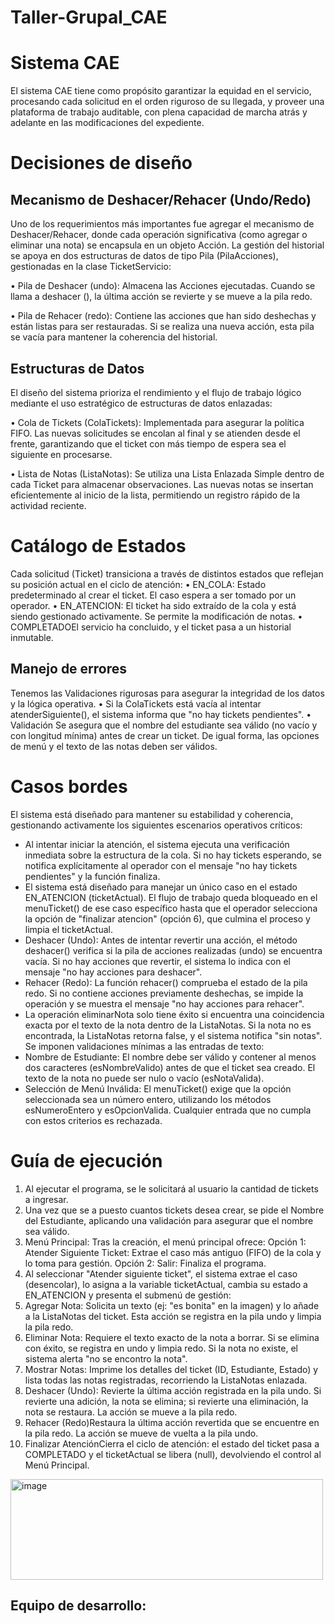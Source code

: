 # Taller-Grupal_CAE

# Sistema CAE 

El sistema CAE tiene como propósito garantizar la equidad en el servicio, procesando cada solicitud en el orden riguroso de su llegada, y proveer una plataforma de trabajo auditable, con plena capacidad de marcha atrás y adelante en las modificaciones del expediente.
# Decisiones de diseño 
## Mecanismo de Deshacer/Rehacer (Undo/Redo)

Uno de los requerimientos más importantes fue agregar el mecanismo de Deshacer/Rehacer, donde cada operación significativa (como agregar o eliminar una nota) se encapsula en un objeto Acción.
La gestión del historial se apoya en dos estructuras de datos de tipo Pila (PilaAcciones), gestionadas en la clase TicketServicio:

•	Pila de Deshacer (undo): Almacena las Acciones ejecutadas. Cuando se llama a deshacer (), la última acción se revierte y se mueve a la pila redo.

•	Pila de Rehacer (redo): Contiene las acciones que han sido deshechas y están listas para ser restauradas. Si se realiza una nueva acción, esta pila se vacía para mantener la coherencia del historial.

## Estructuras de Datos
El diseño del sistema prioriza el rendimiento y el flujo de trabajo lógico mediante el uso estratégico de estructuras de datos enlazadas:

•	Cola de Tickets (ColaTickets): Implementada para asegurar la política FIFO. Las nuevas solicitudes se encolan al final y se atienden desde el frente, garantizando que el ticket con más tiempo de espera sea el siguiente en procesarse.

•	Lista de Notas (ListaNotas): Se utiliza una Lista Enlazada Simple dentro de cada Ticket para almacenar observaciones. Las nuevas notas se insertan eficientemente al inicio de la lista, permitiendo un registro rápido de la actividad reciente.

# Catálogo de Estados 
Cada solicitud (Ticket) transiciona a través de distintos estados que reflejan su posición actual en el ciclo de atención:
•	EN_COLA: Estado predeterminado al crear el ticket. El caso espera a ser tomado por un operador.
•	EN_ATENCION: El ticket ha sido extraído de la cola y está siendo gestionado activamente. Se permite la modificación de notas.
•	COMPLETADOEl servicio ha concluido, y el ticket pasa a un historial inmutable.
## Manejo de errores 
Tenemos las Validaciones rigurosas para asegurar la integridad de los datos y la lógica operativa.
•	Si la ColaTickets está vacía al intentar atenderSiguiente(), el sistema informa que "no hay tickets pendientes".
•	Validación Se asegura que el nombre del estudiante sea válido (no vacío y con longitud mínima) antes de crear un ticket. De igual forma, las opciones de menú y el texto de las notas deben ser válidos.

# Casos bordes 

El sistema está diseñado para mantener su estabilidad y coherencia, gestionando activamente los siguientes escenarios operativos críticos:
-	Al intentar iniciar la atención, el sistema ejecuta una verificación inmediata sobre la estructura de la cola. Si no hay tickets esperando, se notifica explícitamente al operador con el mensaje "no hay tickets pendientes" y la función finaliza.
-	 El sistema está diseñado para manejar un único caso en el estado EN_ATENCION (ticketActual). El flujo de trabajo queda bloqueado en el menuTicket() de ese caso específico hasta que el operador selecciona la opción de "finalizar atencion" (opción 6), que culmina el proceso y limpia el ticketActual.
-	Deshacer (Undo): Antes de intentar revertir una acción, el método deshacer() verifica si la pila de acciones realizadas (undo) se encuentra vacía. Si no hay acciones que revertir, el sistema lo indica con el mensaje "no hay acciones para deshacer".
-	Rehacer (Redo): La función rehacer() comprueba el estado de la pila redo. Si no contiene acciones previamente deshechas, se impide la operación y se muestra el mensaje "no hay acciones para rehacer".
-	La operación eliminarNota solo tiene éxito si encuentra una coincidencia exacta por el texto de la nota dentro de la ListaNotas. Si la nota no es encontrada, la ListaNotas retorna false, y el sistema notifica "sin notas". 
Se imponen validaciones mínimas a las entradas de texto:
-	Nombre de Estudiante: El nombre debe ser válido y contener al menos dos caracteres (esNombreValido) antes de que el ticket sea creado.  El texto de la nota no puede ser nulo o vacío (esNotaValida).
-	Selección de Menú Inválida: El menuTicket() exige que la opción seleccionada sea un número entero, utilizando los métodos esNumeroEntero y esOpcionValida. Cualquier entrada que no cumpla con estos criterios es rechazada.
  
# Guía de ejecución 

1.	Al ejecutar el programa, se le solicitará al usuario la cantidad de tickets a ingresar.
2.	Una vez que se a puesto cuantos tickets desea crear, se pide el Nombre del Estudiante, aplicando una validación para asegurar que el nombre sea válido.
3.	Menú Principal: Tras la creación, el menú principal ofrece:
Opción 1: Atender Siguiente Ticket: Extrae el caso más antiguo (FIFO) de la cola y lo toma para gestión.
Opción 2: Salir: Finaliza el programa.
4.	Al seleccionar "Atender siguiente ticket", el sistema extrae el caso (desencolar), lo asigna a la variable ticketActual, cambia su estado a EN_ATENCION y presenta el submenú de gestión:
5. Agregar Nota: Solicita un texto (ej: "es bonita" en la imagen) y lo añade a la ListaNotas del ticket. Esta acción se registra en la pila undo y limpia la pila redo.
6. Eliminar Nota: Requiere el texto exacto de la nota a borrar. Si se elimina con éxito, se registra en undo y limpia redo. Si la nota no existe, el sistema alerta "no se encontro la nota".
7. Mostrar Notas: Imprime los detalles del ticket (ID, Estudiante, Estado) y lista todas las notas registradas, recorriendo la ListaNotas enlazada.
8. Deshacer (Undo): Revierte la última acción registrada en la pila undo. Si revierte una adición, la nota se elimina; si revierte una eliminación, la nota se restaura. La acción se mueve a la pila redo.
9. Rehacer (Redo)Restaura la última acción revertida que se encuentre en la pila redo. La acción se mueve de vuelta a la pila undo.
10. Finalizar AtenciónCierra el ciclo de atención: el estado del ticket pasa a COMPLETADO y el ticketActual se libera (null), devolviendo el control al Menú Principal.
<img width="500" height="161" alt="image" src="https://github.com/user-attachments/assets/e1d90eef-3aba-4090-adb9-9b767b5f02b9" />

 Equipo de desarrollo:
 - 
    

